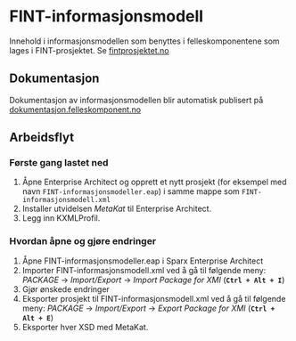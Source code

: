 # FINT-informasjonsmodell

Innehold i informasjonsmodellen som benyttes i felleskomponentene som lages i FINT-prosjektet. Se [fintprosjektet.no](http://fintprosjektet.no) 

## Dokumentasjon

Dokumentasjon av informasjonsmodellen blir automatisk publisert på [dokumentasjon.felleskomponent.no](https://dokumentasjon.felleskomponent.no/)

## Arbeidsflyt

### Første gang lastet ned

1. Åpne Enterprise Architect og opprett et nytt prosjekt (for eksempel med navn `FINT-informasjonsmodeller.eap`) i samme mappe som `FINT-informasjonsmodell.xml`
2. Installer utvidelsen *MetaKat* til Enterprise Architect.
3. Legg inn KXMLProfil.

### Hvordan åpne og gjøre endringer

1. Åpne FINT-informasjonsmodeller.eap i Sparx Enterprise Architect
2. Importer FINT-informasjonsmodell.xml ved å gå til følgende meny: _PACKAGE_ -> _Import/Export_ -> _Import Package for XMI_ (**`Ctrl + Alt + I`**)
3. Gjør ønskede endringer
4. Eksporter prosjekt til FINT-informasjonsmodell.xml ved å gå til følgende meny: _PACKAGE_ -> _Import/Export_ -> _Export Package for XMI_ (**`Ctrl + Alt + E`**)
5. Eksporter hver XSD med MetaKat.


